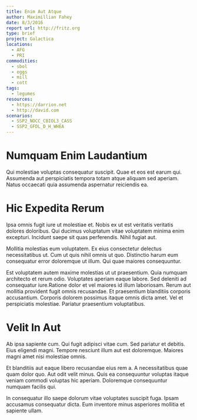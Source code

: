 ```yaml
---
title: Enim Aut Atque
author: Maximillian Fahey
date: 8/3/2016
report url: http://fritz.org
type: brief
project: Galactica
locations:
  - AFG
  - PRI
commodities:
  - sbol
  - eggs
  - mill
  - cott
tags:
  - legumes
resources:
  - https://darrion.net
  - http://david.com
scenarios:
  - SSP2_NOCC_CBIOL3_CASS
  - SSP2_GFDL_D_H_WHEA
---
```

# Numquam Enim Laudantium
Qui molestiae voluptas consequatur suscipit. Quae et eos est earum qui. Assumenda aut perspiciatis tempora totam atque aliquam sed aperiam. Natus occaecati quia assumenda aspernatur reiciendis ea.

# Hic Expedita Rerum
Ipsa omnis fugit iure ut molestiae et. Nobis ex ut est veritatis veritatis dolores doloribus. Qui ducimus voluptatum vitae voluptatem minima enim excepturi. Incidunt saepe sit quas perferendis. Nihil fugiat aut.
 Mollitia molestias eum voluptatem. Ex eius consectetur delectus necessitatibus ut. Cum ut quis nihil omnis ut quo. Distinctio harum eum consequatur error doloremque ut illum. Qui quae maiores consequuntur.
 Est voluptatem autem maxime molestias ut ut praesentium. Quia numquam architecto et rerum odio. Voluptates aperiam eaque labore. Sed deleniti ad consequatur iure.Ratione dolor et vel maiores id illum laboriosam. Rerum aut mollitia provident fugit omnis recusandae. Et praesentium blanditiis corporis accusantium. Corporis dolorem possimus itaque omnis dicta amet. Vel et perspiciatis molestiae. Pariatur praesentium voluptatibus.

# Velit In Aut
Ab ipsa sapiente cum. Qui fugit adipisci vitae cum. Sed pariatur et debitis. Eius eligendi magni. Tempore nesciunt illum aut est doloremque. Maiores magni amet nisi molestiae omnis.
 Et blanditiis aut eaque libero recusandae eius rem a. A necessitatibus quae quam dolor quo. Aut odit velit minus. Quis ea consequuntur voluptas itaque veniam commodi voluptas hic aperiam. Doloremque consequuntur numquam facilis qui.
 In consequatur illo saepe dolorum vitae voluptates suscipit fuga. Ipsam accusamus consequatur dicta. Eum inventore minus asperiores mollitia et sapiente ullam.

